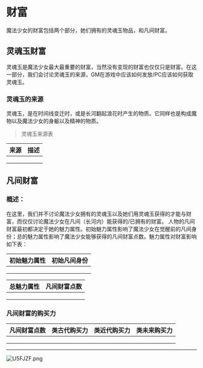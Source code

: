 # 财富

魔法少女的财富包括两个部分，她们拥有的灵魂玉物品，和凡间财富。

## 灵魂玉财富

灵魂玉是魔法少女最大最重要的财富，当然没有变现的财富也仅仅只是财富。在这一部分，我们会讨论灵魂玉的来源，GM在游戏中应该如何发放/PC应该如何获取灵魂玉。

### 灵魂玉的来源

灵魂玉，是在时间线变迁时，或是长河翻起浪花时产生的物质。它同样也是构成魔物以及魔法少女的身躯以及精神的物质。

>灵魂玉来源表

| 来源 | 描述 |
| ---- | ---- |
|      |      |
|      |      |
|      |      |



## 凡间财富


### 概述：

在这里，我们并不讨论魔法少女拥有的灵魂玉以及她们用灵魂玉获得的才能与财富，而仅仅讨论魔法少女在凡间（长河内）能获得的/已拥有的财富。
人物的凡间财富最初都决定于她的魅力属性。初始魅力属性影响了魔法少女在觉醒前的凡间身份；总的魅力属性影响了魔法少女能够获得的凡间财富点数。魅力属性对财富影响如下表：

| 初始魅力属性 | 初始凡间身份 |
| ------------ | ------------ |
|              |              |
|              |              |
|              |              |



| 总魅力属性 | 凡间财富点数 |
| ---------- | ------------ |
|            |              |
|            |              |
|            |              |



### 凡间财富的购买力



| 凡间财富点数 | 类古代购买力 | 类近代购买力 | 类未来购买力 |
| ------------ | ------------ | ------------ | ------------ |
|              |              |              |              |
|              |              |              |              |
|              |              |              |              |



















***

<img src="https://s1.ax1x.com/2020/07/20/U5FJZF.png" alt="U5FJZF.png" border="0" />



